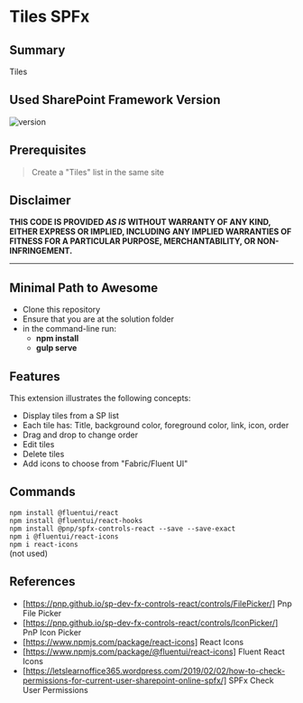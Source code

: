 # Tiles SPFx

## Summary

Tiles

## Used SharePoint Framework Version

![version](https://img.shields.io/badge/version-1.11-green.svg)


## Prerequisites

> Create a "Tiles" list in the same site


## Disclaimer

**THIS CODE IS PROVIDED *AS IS* WITHOUT WARRANTY OF ANY KIND, EITHER EXPRESS OR IMPLIED, INCLUDING ANY IMPLIED WARRANTIES OF FITNESS FOR A PARTICULAR PURPOSE, MERCHANTABILITY, OR NON-INFRINGEMENT.**

---

## Minimal Path to Awesome

- Clone this repository
- Ensure that you are at the solution folder
- in the command-line run:
  - **npm install**
  - **gulp serve**


## Features

This extension illustrates the following concepts:

- Display tiles from a SP list
- Each tile has: Title, background color, foreground color, link, icon, order
- Drag and drop to change order
- Edit tiles
- Delete tiles
- Add icons to choose from "Fabric/Fluent UI"

## Commands

``npm install @fluentui/react``<br/>
``npm install @fluentui/react-hooks``<br/>
``npm install @pnp/spfx-controls-react --save --save-exact``<br/>
``npm i @fluentui/react-icons``<br/>
``npm i react-icons``<br/> (not used)



## References

- [https://pnp.github.io/sp-dev-fx-controls-react/controls/FilePicker/] Pnp File Picker
- [https://pnp.github.io/sp-dev-fx-controls-react/controls/IconPicker/] PnP Icon Picker
- [https://www.npmjs.com/package/react-icons] React Icons
- [https://www.npmjs.com/package/@fluentui/react-icons] Fluent React Icons
- [https://letslearnoffice365.wordpress.com/2019/02/02/how-to-check-permissions-for-current-user-sharepoint-online-spfx/] SPFx Check User Permissions
